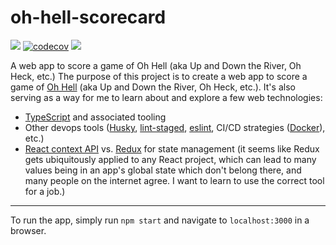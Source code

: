 # oh-hell-scorecard

![](https://github.com/cszczepaniak/oh-hell-scorecard/workflows/Unit%20Tests/badge.svg)
[![codecov](https://codecov.io/gh/cszczepaniak/oh-hell-scorecard/branch/master/graph/badge.svg)](https://codecov.io/gh/cszczepaniak/oh-hell-scorecard)
![](https://github.com/cszczepaniak/oh-hell-scorecard/workflows/eslint/badge.svg)

A web app to score a game of Oh Hell (aka Up and Down the River, Oh Heck, etc.)
The purpose of this project is to create a web app to score a game of [Oh Hell](https://www.pagat.com/exact/ohhell.html) (aka Up and Down the River, Oh Heck, etc.). It's also serving as a way for me to learn about and explore a few web technologies:

- [TypeScript](https://www.typescriptlang.org/) and associated tooling
- Other devops tools ([Husky](https://www.npmjs.com/package/husky), [lint-staged](https://github.com/okonet/lint-staged), [eslint](https://eslint.org/), CI/CD strategies ([Docker](https://www.docker.com/)), etc.)
- [React context API](https://reactjs.org/docs/context.html) vs. [Redux](https://redux.js.org/) for state management (it seems like Redux gets ubiquitously applied to any React project, which can lead to many values being in an app's global state which don't belong there, and many people on the internet agree. I want to learn to use the correct tool for a job.)

---

To run the app, simply run `npm start` and navigate to `localhost:3000` in a browser.
